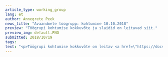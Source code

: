 ```yaml
---
article_type: working_group
lang: et
author: Annegrete Peek
news_title: "Avaandmete töögrupp: kohtumine 10.10.2018"
preview: "Töögrupi kohtumise kokkuvõte ja slaidid on leitavad siit."
preview_img: default.PNG
submitted: 2018/10/19
tags:
text: "<p>Töögrupi kohtumise kokkuvõte on leitav <a href=\"https://docs.google.com/document/d/1uDG5tTyPTSp9W1Q54SpBe7UmCcrhArv8jv37rCZxWek/edit\" target=\"\_blank\">siit</a>.</p><p>Materjalid:</p><ul><li><a href=\"https://docs.google.com/presentation/d/1enDVh6fQOkw1Bw4r2BiwiypsIDT46Av9Fx0enh3TbkA/edit#\" target=\"\_blank\">Päevakava slaidid</a></li><li>Avaandmete foorumi <a href=\"https://www.conference-expert.eu/et/tark-eriik-20180927/et/tark-eriik-20180927-ettekanded\" target=\"\_blank\">ettekanded</a></li></ul>"
---
```

